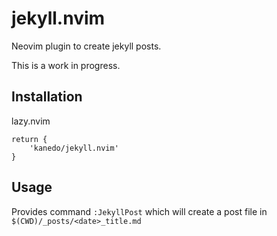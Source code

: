 # jekyll.nvim

Neovim plugin to create jekyll posts. 

This is a work in progress.

## Installation

lazy.nvim

```
return {
    'kanedo/jekyll.nvim'
}
```

## Usage

Provides command `:JekyllPost` which will create a post file in `$(CWD)/_posts/<date>_title.md`
